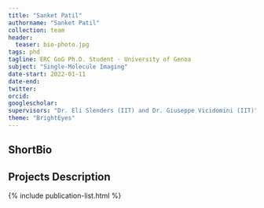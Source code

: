 ```yaml
---
title: "Sanket Patil"
authorname: "Sanket Patil"
collection: team
header:
  teaser: bio-photo.jpg
tags: phd
tagline: ERC GoG Ph.D. Student - University of Genoa 
subject: "Single-Molecule Imaging"
date-start: 2022-01-11
date-end: 
twitter: 
orcid: 
googlescholar: 
supervisors: "Dr. Eli Slenders (IIT) and Dr. Giuseppe Vicidomini (IIT)"
theme: "BrightEyes"
---
```


<h2>ShortBio</h2>
<!--- Text --->

<h2>Projects Description</h2>
<!--- Text --->

<!---{% include author-research-themes.html %}--->
<!---{% include team-member-collaborators.html %}--->
{% include publication-list.html %}

